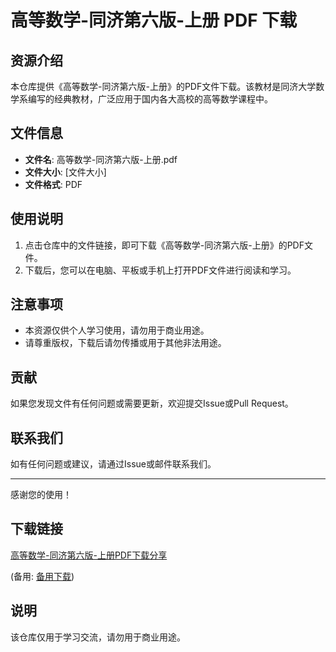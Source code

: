 # 高等数学-同济第六版-上册 PDF 下载

## 资源介绍

本仓库提供《高等数学-同济第六版-上册》的PDF文件下载。该教材是同济大学数学系编写的经典教材，广泛应用于国内各大高校的高等数学课程中。

## 文件信息

- **文件名**: 高等数学-同济第六版-上册.pdf
- **文件大小**: [文件大小]
- **文件格式**: PDF

## 使用说明

1. 点击仓库中的文件链接，即可下载《高等数学-同济第六版-上册》的PDF文件。
2. 下载后，您可以在电脑、平板或手机上打开PDF文件进行阅读和学习。

## 注意事项

- 本资源仅供个人学习使用，请勿用于商业用途。
- 请尊重版权，下载后请勿传播或用于其他非法用途。

## 贡献

如果您发现文件有任何问题或需要更新，欢迎提交Issue或Pull Request。

## 联系我们

如有任何问题或建议，请通过Issue或邮件联系我们。

---

感谢您的使用！

## 下载链接
[高等数学-同济第六版-上册PDF下载分享](https://pan.quark.cn/s/b481156858bf) 

(备用: [备用下载](https://pan.baidu.com/s/1W5r9UcDn_wgvNC-NRSRiFg?pwd=1234))

## 说明

该仓库仅用于学习交流，请勿用于商业用途。
